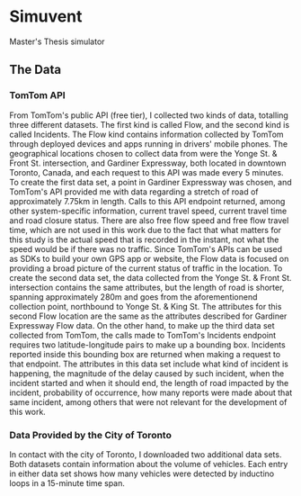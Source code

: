 # Simuvent
Master's Thesis simulator

## The Data
### TomTom API
From TomTom's public API (free tier), I collected two kinds of data, totalling three different datasets. The first kind is called Flow, and the second kind is called Incidents. The Flow kind contains information collected by TomTom through deployed devices and apps running in drivers' mobile phones. The geographical locations chosen to collect data from were the Yonge St. & Front St. intersection, and Gardiner Expressway, both located in downtown Toronto, Canada, and each request to this API was made every 5 minutes. To create the first data set, a point in Gardiner Expressway was chosen, and TomTom's API provided me with data regarding a stretch of road of approximately 7.75km in length. Calls to this API endpoint returned, among other system-specific information, current travel speed, current travel time and road closure status. There are also free flow speed and free flow travel time, which are not used in this work due to the fact that what matters for this study is the actual speed that is recorded in the instant, not what the speed would be if there was no traffic. Since TomTom's APIs can be used as SDKs to build your own GPS app or website, the Flow data is focused on providing a broad picture of the current status of traffic in the location. To create the second data set, the data collected from the Yonge St. & Front St. intersection contains the same attributes, but the length of road is shorter, spanning approximately 280m and goes from the aforementionend collection point, northbound to Yonge St. & King St. The attributes for this second Flow location are the same as the attributes described for Gardiner Expressway Flow data. On the other hand, to make up the third data set collected from TomTom, the calls made to TomTom's Incidents endpoint requires two latitude-longitude pairs to make up a bounding box. Incidents reported inside this bounding box are returned when making a request to that endpoint. The attributes in this data set include what kind of incident is happening, the magnitude of the delay caused by such incident, when the incident started and when it should end, the length of road impacted by the incident, probability of occurrence, how many reports were made about that same incident, among others that were not relevant for the development of this work.

### Data Provided by the City of Toronto
In contact with the city of Toronto, I downloaded two additional data sets. Both datasets contain information about the volume of vehicles. Each entry in either data set shows how many vehicles were detected by inductino loops in a 15-minute time span.
